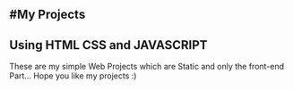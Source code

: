 #My Projects
-
Using HTML CSS and JAVASCRIPT
-
These are my simple Web Projects which are Static and only the front-end Part... 
Hope you like my projects :)

